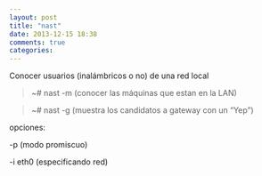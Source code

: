 ```yaml
---
layout: post
title: "nast"
date: 2013-12-15 18:38
comments: true
categories: 
---
```

Conocer usuarios (inalámbricos o no) de una red local

>~# nast -m  (conocer las máquinas que estan en la LAN)

>~# nast -g   (muestra los candidatos a gateway con un “Yep”)

opciones:

-p   (modo promiscuo)

-i  eth0 (especificando red)

